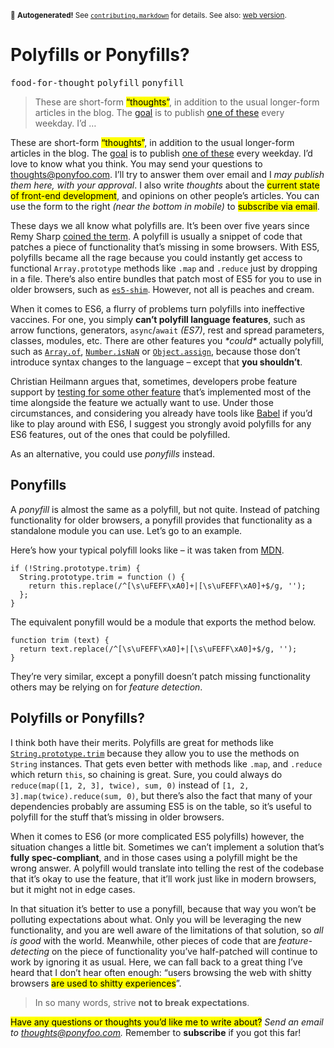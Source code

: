 <sub>&#x1F6A8; <strong>Autogenerated!</strong> See <a href="https://github.com/ponyfoo/articles/tree/master/contributing.markdown"><code>contributing.markdown</code></a> for details. See also: <a href="https://ponyfoo.com/articles/polyfills-or-ponyfills">web version</a>.</sub>

<a href="https://ponyfoo.com/articles/polyfills-or-ponyfills"><div></div></a>

<h1>Polyfills or Ponyfills?</h1>

<p><kbd>food-for-thought</kbd> <kbd>polyfill</kbd> <kbd>ponyfill</kbd></p>

<blockquote><p>These are short-form <mark class="md-mark">&#x201C;thoughts&#x201D;</mark>, in addition to the usual longer-form articles in the blog. The <a href="https://ponyfoo.com/articles/food-for-thought-begins">goal</a> is to publish <a href="https://ponyfoo.com/articles/tagged/food-for-thought">one of these</a> every weekday. I&#x2019;d &#x2026;</p></blockquote>

<div><p>These are short-form <mark class="md-mark">&#x201C;thoughts&#x201D;</mark>, in addition to the usual longer-form articles in the blog. The <a href="https://ponyfoo.com/articles/food-for-thought-begins">goal</a> is to publish <a href="https://ponyfoo.com/articles/tagged/food-for-thought">one of these</a> every weekday. I&#x2019;d love to know what you think. You may send your questions to <a href="mailto:thoughts@ponyfoo.com">thoughts@ponyfoo.com</a>. I&#x2019;ll try to answer them over email and I <em>may publish them here, with your approval</em>. I also write <em>thoughts</em> about the <mark class="md-mark">current state of front-end development</mark>, and opinions on other people&#x2019;s articles. You can use the form to the right <em>(near the bottom in mobile)</em> to <mark class="md-mark">subscribe via email</mark>.</p></div>

<div></div>

<div><p>These days we all know what polyfills are. It&#x2019;s been over five years since Remy Sharp <a href="https://plus.google.com/+PaulIrish/posts/4okUyAE1qQH" target="_blank">coined the term</a>. A polyfill is usually a snippet of code that patches a piece of functionality that&#x2019;s missing in some browsers. With ES5, polyfills became all the rage because you could instantly get access to functional <code class="md-code md-code-inline">Array.prototype</code> methods like <code class="md-code md-code-inline">.map</code> and <code class="md-code md-code-inline">.reduce</code> just by dropping in a file. There&#x2019;s also entire bundles that patch most of ES5 for you to use in older browsers, such as <a href="https://github.com/es-shims/es5-shim" target="_blank"><code class="md-code md-code-inline">es5-shim</code></a>. However, not all is peaches and cream.</p> <p>When it comes to ES6, a flurry of problems turn polyfills into ineffective vaccines. For one, you simply <strong>can&#x2019;t polyfill language features</strong>, such as arrow functions, generators, <code class="md-code md-code-inline">async</code>/<code class="md-code md-code-inline">await</code> <em>(ES7)</em>, rest and spread parameters, classes, modules, etc. There are other features you <em>*could*</em> actually polyfill, such as <a href="https://developer.mozilla.org/en-US/docs/Web/JavaScript/Reference/Global_Objects/Array/of" target="_blank"><code class="md-code md-code-inline">Array.of</code></a>, <a href="https://developer.mozilla.org/en-US/docs/Web/JavaScript/Reference/Global_Objects/Number/isNaN" target="_blank"><code class="md-code md-code-inline">Number.isNaN</code></a> or <a href="https://developer.mozilla.org/en/docs/Web/JavaScript/Reference/Global_Objects/Object/assign" target="_blank"><code class="md-code md-code-inline">Object.assign</code></a>, because those don&#x2019;t introduce syntax changes to the language &#x2013; except that <strong>you shouldn&#x2019;t</strong>.</p></div>

<div><p>Christian Heilmann argues that, sometimes, developers probe feature support by <a href="http://christianheilmann.com/2015/08/17/how-about-we-make-es6-the-new-baseline/" target="_blank" aria-label="&apos;How About We Make ES6 the New Baseline?&apos; asks @codepo8">testing for some other feature</a> that&#x2019;s implemented most of the time alongside the feature we actually want to use. Under those circumstances, and considering you already have tools like <a href="https://github.com/babel/babel" target="_blank" aria-label="babel/babel on GitHub">Babel</a> if you&#x2019;d like to play around with ES6, I suggest you strongly avoid polyfills for any ES6 features, out of the ones that could be polyfilled.</p> <p>As an alternative, you could use <em>ponyfills</em> instead.</p> <h2 id="ponyfills">Ponyfills</h2> <p>A <em>ponyfill</em> is almost the same as a polyfill, but not quite. Instead of patching functionality for older browsers, a ponyfill provides that functionality as a standalone module you can use. Let&#x2019;s go to an example.</p> <p>Here&#x2019;s how your typical polyfill looks like &#x2013; it was taken from <a href="https://developer.mozilla.org/en/docs/Web/JavaScript/Reference/Global_Objects/String/trim" target="_blank" aria-label="String.prototype.trim() &#x2013; MDN">MDN</a>.</p> <pre class="md-code-block"><code class="md-code md-lang-javascript"><span class="md-code-keyword">if</span> (!<span class="md-code-built_in">String</span>.prototype.trim) {
  <span class="md-code-built_in">String</span>.prototype.trim = <span class="md-code-function"><span class="md-code-keyword">function</span> <span class="md-code-params">()</span> </span>{
    <span class="md-code-keyword">return</span> <span class="md-code-keyword">this</span>.replace(<span class="md-code-regexp">/^[\s\uFEFF\xA0]+|[\s\uFEFF\xA0]+$/g</span>, <span class="md-code-string">&apos;&apos;</span>);
  };
}
</code></pre> <p>The equivalent ponyfill would be a module that exports the method below.</p> <pre class="md-code-block"><code class="md-code md-lang-javascript"><span class="md-code-function"><span class="md-code-keyword">function</span> <span class="md-code-title">trim</span> <span class="md-code-params">(text)</span> </span>{
  <span class="md-code-keyword">return</span> text.replace(<span class="md-code-regexp">/^[\s\uFEFF\xA0]+|[\s\uFEFF\xA0]+$/g</span>, <span class="md-code-string">&apos;&apos;</span>);
}
</code></pre> <p>They&#x2019;re very similar, except a ponyfill doesn&#x2019;t patch missing functionality others may be relying on for <em>feature detection</em>.</p> <h2 id="polyfills-or-ponyfills">Polyfills or Ponyfills?</h2> <p>I think both have their merits. Polyfills are great for methods like <a href="https://developer.mozilla.org/en/docs/Web/JavaScript/Reference/Global_Objects/String/trim" target="_blank" aria-label="String.prototype.trim() &#x2013; MDN"><code class="md-code md-code-inline">String.prototype.trim</code></a> because they allow you to use the methods on <code class="md-code md-code-inline">String</code> instances. That gets even better with methods like <code class="md-code md-code-inline">.map</code>, and <code class="md-code md-code-inline">.reduce</code> which return <code class="md-code md-code-inline">this</code>, so chaining is great. Sure, you could always do <code class="md-code md-code-inline">reduce(map([1, 2, 3], twice), sum, 0)</code> instead of <code class="md-code md-code-inline">[1, 2, 3].map(twice).reduce(sum, 0)</code>, but there&#x2019;s also the fact that many of your dependencies probably are assuming ES5 is on the table, so it&#x2019;s useful to polyfill for the stuff that&#x2019;s missing in older browsers.</p> <p>When it comes to ES6 (or more complicated ES5 polyfills) however, the situation changes a little bit. Sometimes we can&#x2019;t implement a solution that&#x2019;s <strong>fully spec-compliant</strong>, and in those cases using a polyfill might be the wrong answer. A polyfill would translate into telling the rest of the codebase that it&#x2019;s okay to use the feature, that it&#x2019;ll work just like in modern browsers, but it might not in edge cases.</p> <p>In that situation it&#x2019;s better to use a ponyfill, because that way you won&#x2019;t be polluting expectations about what. Only you will be leveraging the new functionality, and you are well aware of the limitations of that solution, so <em>all is good</em> with the world. Meanwhile, other pieces of code that are <em>feature-detecting</em> on the piece of functionality you&#x2019;ve half-patched will continue to work by ignoring it as usual. Here, we can fall back to a great thing I&#x2019;ve heard that I don&#x2019;t hear often enough: &#x201C;users browsing the web with shitty browsers <mark class="md-mark">are used to shitty experiences</mark>&#x201D;.</p> <blockquote> <p>In so many words, strive <strong>not to break expectations</strong>.</p> </blockquote> <p><mark class="md-mark">Have any questions or thoughts you&#x2019;d like me to write about?</mark> <em>Send an email to <a href="mailto:thoughts@ponyfoo.com" aria-label="Send me your questions and feedback!">thoughts@ponyfoo.com</a>.</em> Remember to <strong>subscribe</strong> if you got this far!</p></div>
